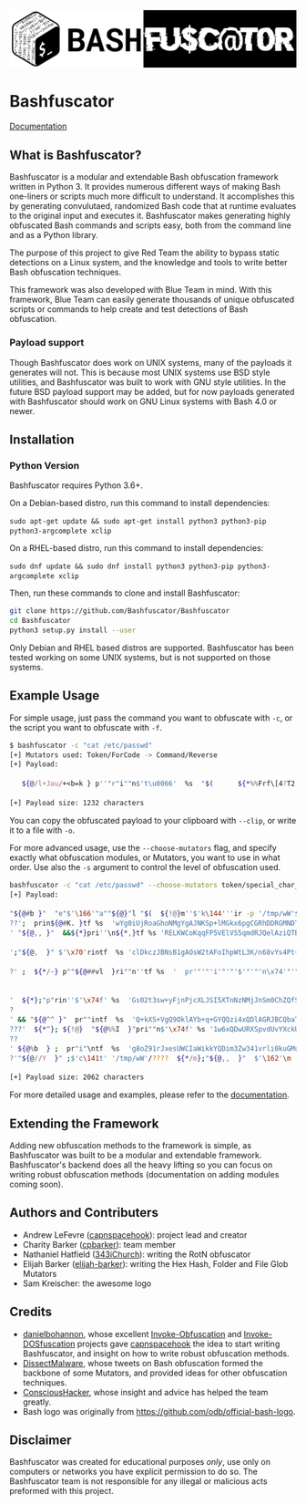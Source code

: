 ![Bashfuscator logo](img/bashfuscator_logo.png)

# Bashfuscator

[Documentation](https://bashfuscator.readthedocs.io/en/latest/index.html)

## What is Bashfuscator?

Bashfuscator is a modular and extendable Bash obfuscation framework written in Python 3. It provides numerous different ways of making Bash one-liners or scripts much more difficult to understand. It accomplishes this by generating convulutaed, randomized Bash code that at runtime evaluates to the original input and executes it. Bashfuscator makes generating highly obfuscated Bash commands and scripts easy, both from the command line and as a Python library.

The purpose of this project to give Red Team the ability to bypass static detections on a Linux system, and the knowledge and tools to write better Bash obfuscation techniques.

This framework was also developed with Blue Team in mind. With this framework, Blue Team can easily generate thousands of unique obfuscated scripts or commands to help create and test detections of Bash obfuscation.

### Payload support

Though Bashfuscator does work on UNIX systems, many of the payloads it generates will not. This is because most UNIX systems use BSD style utilities, and Bashfuscator was built to work with GNU style utilities. In the future BSD payload support may be added, but for now payloads generated with Bashfuscator should work on GNU Linux systems with Bash 4.0 or newer.

## Installation

### Python Version

Bashfuscator requires Python 3.6+.

On a Debian-based distro, run this command to install dependencies:

`sudo apt-get update && sudo apt-get install python3 python3-pip python3-argcomplete xclip`

On a RHEL-based distro, run this command to install dependencies:

`sudo dnf update && sudo dnf install python3 python3-pip python3-argcomplete xclip`

Then, run these commands to clone and install Bashfuscator:

```bash
git clone https://github.com/Bashfuscator/Bashfuscator
cd Bashfuscator
python3 setup.py install --user
```

Only Debian and RHEL based distros are supported. Bashfuscator has been tested working on some UNIX systems, but is not supported on those systems.

## Example Usage

For simple usage, just pass the command you want to obfuscate with `-c`, or the script you want to obfuscate with `-f`.

```bash
$ bashfuscator -c "cat /etc/passwd"
[+] Mutators used: Token/ForCode -> Command/Reverse
[+] Payload:

   ${@/l+Jau/+<b=k } p''"r"i""n$'t\u0066'  %s  "$(      ${*%%Frf\[4?T2   }  ${*##0\!j.G }   "r"'e'v <<< '   "} ~@{$"   ")  }  j@C`\7=-k#*{$   "}   ,@{$"  ; }  ;   } ,,*{$  "}]  }   ,*{$  "}   f9deh`\>6/J-F{\,vy//@{$" niOrw$   } QhwV#@{$ [NMpHySZ{$"  s%  "f"'"'"'4700u\n9600u\r'"'"'$p  {   ;  }  ~*{$  "}  48T`\PJc}\#@{$"   1#31  "}  ,@{$"   }  D$y?U%%*{$ 0#84  *$   }   Lv:sjb/@{$   2#05   }   ~@{$   2#4   }*!{$  }   OGdx7=um/X@RA{\eA/*{$ 1001#2   }   Scnw:i/@{$  } ~~*{$  11#4   "} O#uG{\HB%@{$"   11#7 "} ^^@{$"  011#2   "}   ~~@{$" 11#3 }  L[\h3m/@{$  "}   ~@{$" 11#2 }  6u1N.b!\b%%*{$   }   YCMI##@{$   31#5 "} ,@{$" 01#7  }  (\}\;]\//*{$ }   %#6j/?pg%m/*{$   001#2  "}  6IW]\p*n%@{$"   }  ^^@{$ 21#7  } !\=jy#@{$  }   tz}\k{\v1/?o:Sn@V/*{$  11#5   ni   niOrw  rof ;   "}   ,,@{$"  } MD`\!\]\P%%*{$   )  }@{$   a   }  ogt=y%*{$ "@$" /\   }   {\nZ2^##*{$    \   *$  c  }@{$  }   h;|Yeen{\/.8oAl-RY//@{$   p  *$  "}@{$"  t   }  zB(\R//*{$  } mX=XAFz_/9QKu//*{$  e   *$  s  } ~~*{$  d   }  ,*{$   }  2tgh%X-/L=a_r#f{\//*{$   w }  {\L8h=@*##@{$   "}   W9Zw##@{$"  (=NMpHySZ    ($"  la'"'"''"'"'"v"'"'"''"'"''"'"'541\'"'"'$  } &;@0#*{$ '   "${@}" "${@%%Ij\[N   }"    ${@~~  }   )"  ${!*} |   $@  $'b\u0061'''sh   ${*//J7\{=.QH   }  

[+] Payload size: 1232 characters
```

You can copy the obfuscated payload to your clipboard with `--clip`, or write it to a file with `-o`.

For more advanced usage, use the `--choose-mutators` flag, and specify exactly what obfuscation modules, or Mutators, you want to use in what order. Use also the `-s` argument to control the level of obfuscation used.

```bash
bashfuscator -c "cat /etc/passwd" --choose-mutators token/special_char_only compress/bzip2 string/file_glob -s 1
[+] Payload:

"${@#b }"  "e"$'\166'"a""${@}"l "$(  ${!@}m''$'k\144'''ir -p '/tmp/wW'${*~~} ;$'\x70'"${@/AZ }"rin""tf  %s  'MxJDa0zkXG4CsclDKLmg9KW6vgcLDaMiJNkavKPNMxU0SJqlJfz5uqG4rOSimWr2A7L5pyqLPp5kGQZRdUE3xZNxAD4EN7HHDb44XmRpN2rHjdwxjotov9teuE8dAGxUAL'>  '/tmp/wW/?
??';  prin${@#K. }tf %s  'wYg0iUjRoaGhoNMgYgAJNKSp+lMGkx6pgCGRhDDRGMNDTQA0ABoAAZDQIkhCkyPNIm1DTQeppjRDTTQ8D9oqA/1A9DjGhOu1W7/t4J4Tt4fE5+isX29eKzeMb8pJsPya93'  >  '/tmp/wW/???
' "${@,, }"  &&${*}pri''\n${*,}tf %s 'RELKWCoKqqFP5VElVS5qmdRJQelAziQTBBM99bliyhIQN8VyrjiIrkd2LFQIrwLY2E9ZmiSYqay6JNmzeWAklyhFuph1mXQry8maqHmtSAKnNr17wQlIXl/ioKq4hMlx76' >'/tmp/wW/??

';"${@,  }" $'\x70'rintf  %s 'clDkczJBNsB1gAOsW2tAFoIhpWtL3K/n68vYs4Pt+tD6+2X4FILnaFw4xaWlbbaJBKjbGLouOj30tcP4cQ6vVTp0H697aeleLe4ebnG95jynuNZvbd1qiTBDwAPVLTtCLx' >'/tmp/wW/?

?' ;  ${*/~} p""${@##vl  }ri""n''tf %s  '  pr'"'"'i'"'"'$'"'"'n\x74'"'"'f %s  "$( prin${*//N/H  }tf  '"'"'QlpoOTFBWSZTWVyUng4AA3R/gH7z/+Bd/4AfwAAAD8AAAA9QA/7rm7NzircbE1wlCTBEamT1PKekxqYIA9TNQ' >'/tmp/wW/????'  "${@%\`  }"  ;p''r""i$'\x6e'''$'\164'"f" %s 'puxuZjSK09iokSwsERuYmYxzhEOARc1UjcKZy3zsiCqG5AdYHeQACRPKqVPIqkxaQnt/RMmoLKqCiypS0FLaFtirJFqQtbJLUVFoB/qUmEWVKxVFBYjHZcIAYlVRbkgWjh'  >'/tmp/wW/?


'  ${*};"p"rin''$'\x74f' %s  'Gs02t3sw+yFjnPjcXLJSI5XTnNzNMjJnSm0ChZQfSiFbxj6xzTfngZC4YbPvaCS3jMXvYinGLUWVfmuXtJXX3dpu379mvDn917Pg7PaoCJm2877OGzLn0y3FtndddpDohg'>'/tmp/wW/?
?
' && "${@^^ }"  pr""intf  %s  'Q+kXS+VgQ9OklAYb+q+GYQQzi4xQDlAGRJBCQbaTSi1cpkRmZlhSkDjcknJUADEBeXJAIFIyESJmDEwQExXjV4+vkDaHY/iGnNFBTYfo7kDJIucUES5mATqrAJ/KIyv1UV'> '/tmp/wW/
???'  ${*^}; ${!@}  "${@%%I  }"pri""n$'\x74f' %s '1w6xQDwURXSpvdUvYXckU4UJBclJ4OA'"'"'  |""b${*/t/\(  }a\se$'"'"'6\x34'"'"' -d| bu${*/\]%}nzi'"'"'p'"'"'${!@}2  -c)"  $@  |${@//Y^  } \ba\s"h"  ' >  '/tmp/wW/
??
' ${@%b  } ;  pr"i"\ntf  %s  'g8oZ91rJxesUWCIaWikkYQDim3Zw341vrli0kuGMuiZ2Q5IkkgyAAJFzgqiRWXergULhLMNTjchAQSXpRWQUgklCEQLxOyAMq71cGgKMzrWWKlrlllq1SXFNRqsRBZsKUE' >  '/tmp/wW/??
?'"${@//Y  }" ;$'c\141t' '/tmp/wW'/????  ${*/m};"${@,,  }"  $'\162'\m '/tmp/wW'/????  &&${@^ }rmd\ir  '/tmp/wW'; ${@^^  }   )"  "${@}"  

[+] Payload size: 2062 characters
```

For more detailed usage and examples, please refer to the [documentation](https://bashfuscator.readthedocs.io/en/latest/Usage.html).

## Extending the Framework

Adding new obfuscation methods to the framework is simple, as Bashfuscator was built to be a modular and extendable framework. Bashfuscator's backend does all the heavy lifting so you can focus on writing robust obfuscation methods (documentation on adding modules coming soon).

## Authors and Contributers

- Andrew LeFevre ([capnspacehook](https://github.com/capnspacehook)): project lead and creator
- Charity Barker ([cpbarker](https://github.com/cpbarker)): team member
- Nathaniel Hatfield ([343iChurch](https://github.com/343iChurch)): writing the RotN obfuscator
- Elijah Barker ([elijah-barker](https://github.com/elijah-barker)): writing the Hex Hash, Folder and File Glob Mutators
- Sam Kreischer: the awesome logo

## Credits

- [danielbohannon](https://github.com/danielbohannon), whose excellent [Invoke-Obfuscation](https://github.com/danielbohannon/Invoke-Obfuscation) and [Invoke-DOSfuscation](https://github.com/danielbohannon/Invoke-DOSfuscation) projects gave [capnspacehook](https://github.com/capnspacehook) the idea to start writing Bashfuscator, and insight on how to write robust obfuscation methods.
- [DissectMalware](https://github.com/DissectMalware), whose tweets on Bash obfuscation formed the backbone of some Mutators, and provided ideas for other obfuscation techniques.
- [ConsciousHacker](https://github.com/ConsciousHacker), whose insight and advice has helped the team greatly.
- Bash logo was originally  from https://github.com/odb/official-bash-logo.

## Disclaimer

Bashfuscator was created for educational purposes *only*, use only on computers or networks you have explicit permission to do so. The Bashfuscator team is not responsible for any illegal or malicious acts preformed with this project.
